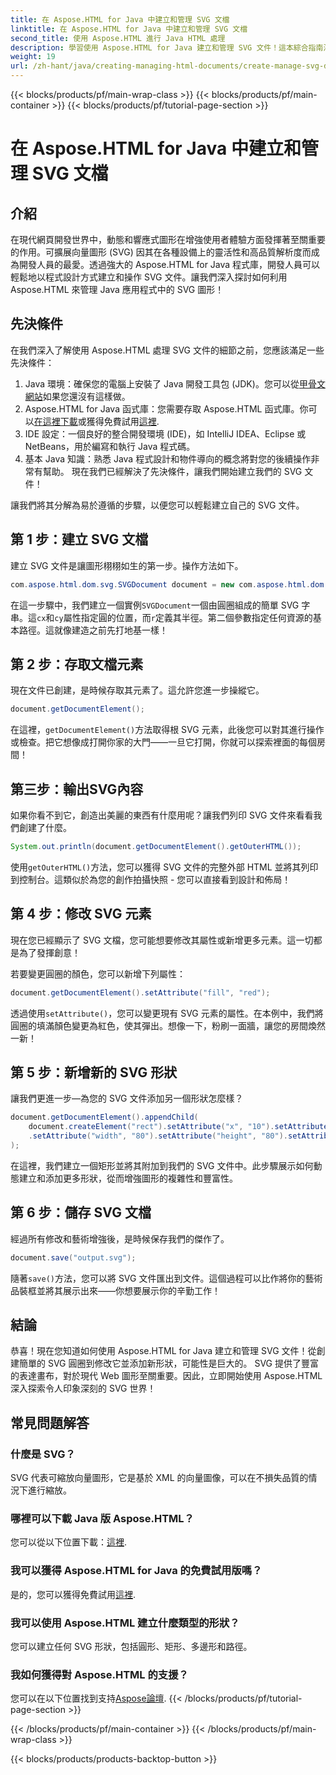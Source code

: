 ```yaml
---
title: 在 Aspose.HTML for Java 中建立和管理 SVG 文檔
linktitle: 在 Aspose.HTML for Java 中建立和管理 SVG 文檔
second_title: 使用 Aspose.HTML 進行 Java HTML 處理
description: 學習使用 Aspose.HTML for Java 建立和管理 SVG 文件！這本綜合指南涵蓋了從基本創建到高級操作的所有內容。
weight: 19
url: /zh-hant/java/creating-managing-html-documents/create-manage-svg-documents/
---
```


{{< blocks/products/pf/main-wrap-class >}}
{{< blocks/products/pf/main-container >}}
{{< blocks/products/pf/tutorial-page-section >}}

# 在 Aspose.HTML for Java 中建立和管理 SVG 文檔

## 介紹
在現代網頁開發世界中，動態和響應式圖形在增強使用者體驗方面發揮著至關重要的作用。可擴展向量圖形 (SVG) 因其在各種設備上的靈活性和高品質解析度而成為開發人員的最愛。透過強大的 Aspose.HTML for Java 程式庫，開發人員可以輕鬆地以程式設計方式建立和操作 SVG 文件。讓我們深入探討如何利用 Aspose.HTML 來管理 Java 應用程式中的 SVG 圖形！
## 先決條件
在我們深入了解使用 Aspose.HTML 處理 SVG 文件的細節之前，您應該滿足一些先決條件：
1.  Java 環境：確保您的電腦上安裝了 Java 開發工具包 (JDK)。您可以從[甲骨文網站](https://www.oracle.com/java/technologies/javase-jdk11-downloads.html)如果您還沒有這樣做。
2.  Aspose.HTML for Java 函式庫：您需要存取 Aspose.HTML 函式庫。你可以[在這裡下載](https://releases.aspose.com/html/java/)或獲得免費試用[這裡](https://releases.aspose.com/).
3. IDE 設定：一個良好的整合開發環境 (IDE)，如 IntelliJ IDEA、Eclipse 或 NetBeans，用於編寫和執行 Java 程式碼。
4. 基本 Java 知識：熟悉 Java 程式設計和物件導向的概念將對您的後續操作非常有幫助。
現在我們已經解決了先決條件，讓我們開始建立我們的 SVG 文件！

讓我們將其分解為易於遵循的步驟，以便您可以輕鬆建立自己的 SVG 文件。
## 第 1 步：建立 SVG 文檔
建立 SVG 文件是讓圖形栩栩如生的第一步。操作方法如下。

```java
com.aspose.html.dom.svg.SVGDocument document = new com.aspose.html.dom.svg.SVGDocument("<svg xmlns='http://www.w3.org/2000/svg'><circle cx='50' cy='50' r='40'/></svg>", ".");
```

在這一步驟中，我們建立一個實例`SVGDocument`一個由圓圈組成的簡單 SVG 字串。這`cx`和`cy`屬性指定圓的位置，而`r`定義其半徑。第二個參數指定任何資源的基本路徑。這就像建造之前先打地基一樣！
## 第 2 步：存取文檔元素
現在文件已創建，是時候存取其元素了。這允許您進一步操縱它。

```java
document.getDocumentElement();
```

在這裡，`getDocumentElement()`方法取得根 SVG 元素，此後您可以對其進行操作或檢查。把它想像成打開你家的大門——一旦它打開，你就可以探索裡面的每個房間！
## 第三步：輸出SVG內容
如果你看不到它，創造出美麗的東西有什麼用呢？讓我們列印 SVG 文件來看看我們創建了什麼。

```java
System.out.println(document.getDocumentElement().getOuterHTML());
```

使用`getOuterHTML()`方法，您可以獲得 SVG 文件的完整外部 HTML 並將其列印到控制台。這類似於為您的創作拍攝快照 - 您可以直接看到設計和佈局！
## 第 4 步：修改 SVG 元素
現在您已經顯示了 SVG 文檔，您可能想要修改其屬性或新增更多元素。這一切都是為了發揮創意！

若要變更圓圈的顏色，您可以新增下列屬性：
```java
document.getDocumentElement().setAttribute("fill", "red");
```

透過使用`setAttribute()`，您可以變更現有 SVG 元素的屬性。在本例中，我們將圓圈的填滿顏色變更為紅色，使其彈出。想像一下，粉刷一面牆，讓您的房間煥然一新！
## 第 5 步：新增新的 SVG 形狀
讓我們更進一步—為您的 SVG 文件添加另一個形狀怎麼樣？ 

```java
document.getDocumentElement().appendChild(
    document.createElement("rect").setAttribute("x", "10").setAttribute("y", "10")
    .setAttribute("width", "80").setAttribute("height", "80").setAttribute("fill", "blue")
);
```

在這裡，我們建立一個矩形並將其附加到我們的 SVG 文件中。此步驟展示如何動態建立和添加更多形狀，從而增強圖形的複雜性和豐富性。
## 第 6 步：儲存 SVG 文檔
經過所有修改和藝術增強後，是時候保存我們的傑作了。

```java
document.save("output.svg");
```

隨著`save()`方法，您可以將 SVG 文件匯出到文件。這個過程可以比作將你的藝術品裝框並將其展示出來——你想要展示你的辛勤工作！
## 結論
恭喜！現在您知道如何使用 Aspose.HTML for Java 建立和管理 SVG 文件！從創建簡單的 SVG 圓圈到修改它並添加新形狀，可能性是巨大的。 SVG 提供了豐富的表達畫布，對於現代 Web 圖形至關重要。因此，立即開始使用 Aspose.HTML 深入探索令人印象深刻的 SVG 世界！
## 常見問題解答
### 什麼是 SVG？
SVG 代表可縮放向量圖形，它是基於 XML 的向量圖像，可以在不損失品質的情況下進行縮放。
### 哪裡可以下載 Java 版 Aspose.HTML？
您可以從以下位置下載：[這裡](https://releases.aspose.com/html/java/).
### 我可以獲得 Aspose.HTML for Java 的免費試用版嗎？
是的，您可以獲得免費試用[這裡](https://releases.aspose.com/).
### 我可以使用 Aspose.HTML 建立什麼類型的形狀？
您可以建立任何 SVG 形狀，包括圓形、矩形、多邊形和路徑。
### 我如何獲得對 Aspose.HTML 的支援？
您可以在以下位置找到支持[Aspose論壇](https://forum.aspose.com/c/html/29).
{{< /blocks/products/pf/tutorial-page-section >}}

{{< /blocks/products/pf/main-container >}}
{{< /blocks/products/pf/main-wrap-class >}}

{{< blocks/products/products-backtop-button >}}
